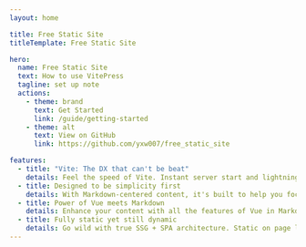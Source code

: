 ```yaml
---
layout: home

title: Free Static Site
titleTemplate: Free Static Site

hero:
  name: Free Static Site
  text: How to use VitePress
  tagline: set up note
  actions:
    - theme: brand
      text: Get Started
      link: /guide/getting-started
    - theme: alt
      text: View on GitHub
      link: https://github.com/yxw007/free_static_site

features:
  - title: "Vite: The DX that can't be beat"
    details: Feel the speed of Vite. Instant server start and lightning fast HMR that stays fast regardless of the app size.
  - title: Designed to be simplicity first
    details: With Markdown-centered content, it's built to help you focus on writing and deployed with minimum configuration.
  - title: Power of Vue meets Markdown
    details: Enhance your content with all the features of Vue in Markdown, while being able to customize your site with Vue.
  - title: Fully static yet still dynamic
    details: Go wild with true SSG + SPA architecture. Static on page load, but engage users with 100% interactivity from there.
---
```


